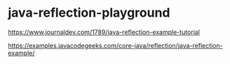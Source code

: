 # java-reflection-playground
https://www.journaldev.com/1789/java-reflection-example-tutorial

https://examples.javacodegeeks.com/core-java/reflection/java-reflection-example/
